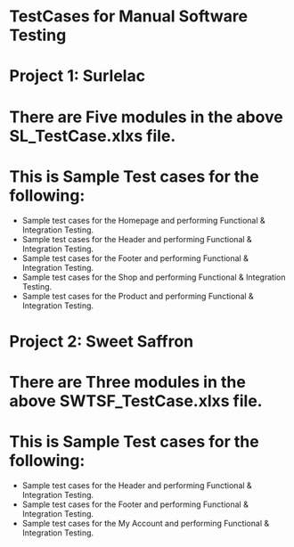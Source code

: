 # TestCases for Manual Software Testing

# Project 1: Surlelac
# There are Five modules in the above SL_TestCase.xlxs file.
# This is Sample Test cases for the following:
- Sample test cases for the Homepage and performing Functional & Integration Testing.
- Sample test cases for the Header and performing Functional & Integration Testing.
- Sample test cases for the Footer and performing Functional & Integration Testing.
- Sample test cases for the Shop and performing Functional & Integration Testing.
- Sample test cases for the Product and performing Functional & Integration Testing. 

# Project 2: Sweet Saffron
# There are Three modules in the above SWTSF_TestCase.xlxs file.
# This is Sample Test cases for the following:
- Sample test cases for the Header and performing Functional & Integration Testing.
- Sample test cases for the Footer and performing Functional & Integration Testing.
- Sample test cases for the My Account and performing Functional & Integration Testing.
